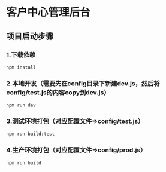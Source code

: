 
# 客户中心管理后台

## 项目启动步骤

### 1.下载依赖
```
npm install
```

### 2.本地开发（需要先在config目录下新建dev.js，然后将config/test.js的内容copy到dev.js）
```
npm run dev
```

### 3.测试环境打包（对应配置文件=>config/test.js）
```
npm run build:test
```

### 4.生产环境打包（对应配置文件=>config/prod.js）
```
npm run build
```
